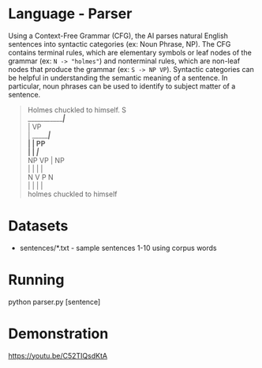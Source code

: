 # Language - Parser 
Using a Context-Free Grammar (CFG), the AI parses natural English sentences into syntactic categories (ex: Noun Phrase, NP). The CFG contains terminal rules, which are elementary symbols or leaf nodes of the grammar (ex: `N -> "holmes"`) and nonterminal rules, which are non-leaf nodes that produce the grammar (ex: `S -> NP VP`). Syntactic categories can be helpful in understanding the semantic meaning of a sentence. In particular, noun phrases can be used to identify to subject matter of a sentence.  

> Holmes chuckled to himself. 
>                  S                 
>    ______________|___               
>   |                  VP            
>   |        __________|___           
>   |       |              PP        
>   |       |           ___|_____     
>   NP      VP         |         NP  
>   |       |          |         |    
>   N       V          P         N   
>   |       |          |         |    
> holmes chuckled      to     himself

# Datasets
* sentences/*.txt - sample sentences 1-10 using corpus words 

# Running
python parser.py [sentence]

# Demonstration
https://youtu.be/C52TIQsdKtA
